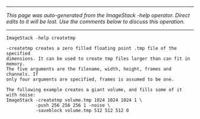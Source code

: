 
---

_This page was auto-generated from the ImageStack -help operator. Direct edits to it will be lost. Use the comments below to discuss this operation._

---

```
ImageStack -help createtmp

-createtmp creates a zero filled floating point .tmp file of the specified
dimensions. It can be used to create tmp files larger than can fit in memory.
The five arguments are the filename, width, height, frames and channels. If
only four arguments are specified, frames is assumed to be one.

The following example creates a giant volume, and fills some of it with noise:
ImageStack -createtmp volume.tmp 1024 1024 1024 1 \
           -push 256 256 256 1 -noise \
           -saveblock volume.tmp 512 512 512 0 

```